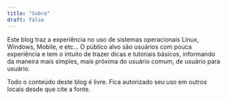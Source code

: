 ```yaml
---
title: "Sobre"
draft: false
---
```


Este blog traz a experiência no uso de sistemas operacionais Linux, Windows, Mobile, e etc... O público alvo são usuários com pouca experiência e tem o intuito de trazer dicas e tutoriais básicos, informando da maneira mais simples, mais próxima do usuário comum, de usuário para usuário.

Todo o conteúdo deste blog é livre. Fica autorizado seu uso em outros locais desde que cite a fonte.
